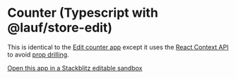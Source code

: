 # Counter (Typescript with @lauf/store-edit)

This is identical to the [Edit counter app](https://github.com/cefn/watchable/tree/main/apps/counter-react-ts-edit#readme) except it uses the [React Context API](https://react.dev/reference/react#context-hooks) to avoid [prop drilling](https://kentcdodds.com/blog/prop-drilling).

[Open this app in a Stackblitz editable sandbox](https://stackblitz.com/github/cefn/watchable/tree/main/apps/counter-react-ts-edit-context?file=src/ui.tsx)
